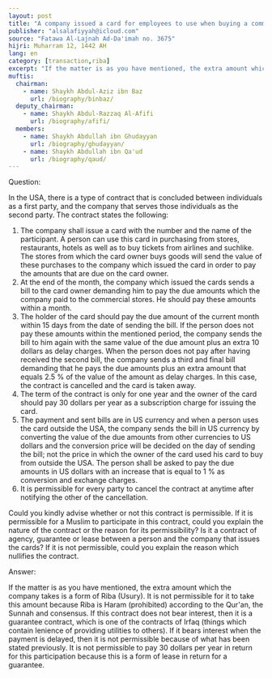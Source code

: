 ```yaml
---
layout: post
title: "A company issued a card for employees to use when buying a commodity"
publisher: "alsalafiyyah@icloud.com"
source: "Fatawa Al-Lajnah Ad-Da'imah no. 3675"
hijri: Muharram 12, 1442 AH
lang: en
category: [transaction,riba]
excerpt: "If the matter is as you have mentioned, the extra amount which the company takes is a form of Riba (Usury). It is not permissible for it to take this amount because Riba is Haram according to the Qur'an, the Sunnah and consensus."
muftis:
  chairman: 
    - name: Shaykh Abdul-Aziz ibn Baz
      url: /biography/binbaz/
  deputy_chairman:
    - name: Shaykh Abdul-Razzaq Al-Afifi
      url: /biography/afifi/
  members: 
    - name: Shaykh Abdullah ibn Ghudayyan
      url: /biography/ghudayyan/
    - name: Shaykh Abdullah ibn Qa'ud
      url: /biography/qaud/
---
```


Question:

In the USA, there is a type of contract that is concluded between individuals as a first party, and the company that serves those individuals as the second party. The contract states the following:
1. The company shall issue a card with the number and the name of the participant. A person can use this card in purchasing from stores, restaurants, hotels as well as to buy tickets from airlines and suchlike. The stores from which the card owner buys goods will send the value of these purchases to the company which issued the card in order to pay the amounts that are due on the card owner.
2. At the end of the month, the company which issued the cards sends a bill to the card owner demanding him to pay the due amounts which the company paid to the commercial stores. He should pay these amounts within a month.
3. The holder of the card should pay the due amount of the current month within 15 days from the date of sending the bill. If the person does not pay these amounts within the mentioned period, the company sends the bill to him again with the same value of the due amount plus an extra 10 dollars as delay charges. When the person does not pay after having received the second bill, the company sends a third and final bill demanding that he pays the due amounts plus an extra amount that equals 2.5 % of the value of the amount as delay charges. In this case, the contract is cancelled and the card is taken away.
4. The term of the contract is only for one year and the owner of the card should pay 30 dollars per year as a subscription charge for issuing the card.
5. The payment and sent bills are in US currency and when a person uses the card outside the USA, the company sends the bill in US currency by converting the value of the due amounts from other currencies to US dollars and the conversion price will be decided on the day of sending the bill; not the price in which the owner of the card used his card to buy from outside the USA. The person shall be asked to pay the due amounts in US dollars with an increase that is equal to 1 % as conversion and exchange charges.
6. It is permissible for every party to cancel the contract at anytime after notifying the other of the cancellation. 

Could you kindly advise whether or not this contract is permissible. If it is permissible for a Muslim to participate in this contract, could you explain the nature of the contract or the reason for its permissibility? Is it a contract of agency, guarantee or lease between a person and the company that issues the cards? If it is not permissible, could you explain the reason which nullifies the contract.

Answer:

If the matter is as you have mentioned, the extra amount which the company takes is a form of Riba (Usury). It is not permissible for it to take this amount because Riba is Haram (prohibited) according to the Qur'an, the Sunnah and consensus. If this contract does not bear interest, then it is a guarantee contract, which is one of the contracts of Irfaq (things which contain lenience of providing utilities to others). If it bears interest when the payment is delayed, then it is not permissible because of what has been stated previously. It is not permissible to pay 30 dollars per year in return for this participation because this is a form of lease in return for a guarantee.
